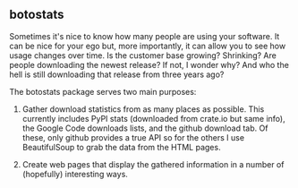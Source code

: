 botostats
---------

Sometimes it's nice to know how many people are using your software.
It can be nice for your ego but, more importantly, it can allow you
to see how usage changes over time.  Is the customer base growing?
Shrinking? Are people downloading the newest release?  If not, I wonder
why?  And who the hell is still downloading that release from three
years ago?

The botostats package serves two main purposes:

1. Gather download statistics from as many places as possible.  This
currently includes PyPI stats (downloaded from crate.io but same info),
the Google Code downloads lists, and the github download tab.  Of these,
only github provides a true API so for the others I use BeautifulSoup to
grab the data from the HTML pages.

2. Create web pages that display the gathered information in a number of
(hopefully) interesting ways.

